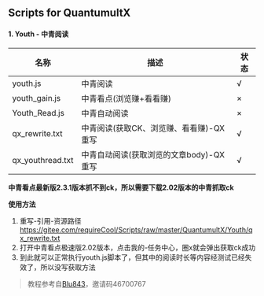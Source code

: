 ## Scripts for QuantumultX

#### 1. Youth - 中青阅读
| 名称             | 描述            | 状态 |
|----------------|---------------|----|
| youth.js       | 中青阅读          | √  |
| youth_gain.js  | 中青看点(浏览赚+看看赚) | ×  |
| Youth_Read.js  | 中青自动阅读        | ×  |
| qx_rewrite.txt | 中青阅读(获取CK、浏览赚、看看赚)-QX重写   | √  |
|qx_youthread.txt|中青自动阅读(获取浏览的文章body)-QX重写| √  |

**中青看点最新版2.3.1版本抓不到ck，所以需要下载2.02版本的中青抓取ck**

**使用方法**
1. 重写-引用-资源路径 https://gitee.com/requireCool/Scripts/raw/master/QuantumultX/Youth/qx_rewrite.txt
2. 打开中青看点极速版2.02版本，点击我的-任务中心，圈x就会弹出获取ck成功
3. 到此就可以正常执行youth.js脚本了，但其中的阅读时长等内容经测试已经失效了，所以没写获取方法
>教程参考自[Blu843](https://note.youdao.com/ynoteshare1/index.html?id=3a17dce54e83fd25a7a3de757b9b70cc&amp;type=note#/)，邀请码46700767